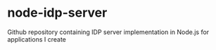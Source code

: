 # node-idp-server
Github repository containing IDP server implementation in Node.js for applications I create
